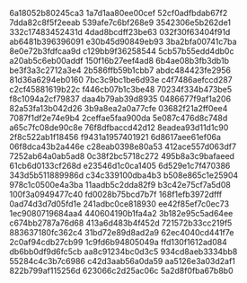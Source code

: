 6a18052b80245ca3
1a7d1aa80ee00cef
52cf0adfbdab67f2
7dda82c8f5f2eeab
539afe7c6bf268e9
3542306e5b262de1
332c17483452431d
4dad8bcdff23be63
032f30f63404f91d
ab6481b396396091
e30b45d90849eb93
3ba2bfa00741c7ba
8e0e72b3fdfcaa9d
c129bb9f36258544
5cb57b55edd4db0c
a20ab5c6eb00addf
150f16b27eef4ad8
6b4ae08b3fb3db1b
be3f3a3c2712a3e4
2b586ffb59b1cbb7
abdc484423fe2956
81d36a6294eb0160
7bc3c9bc1be6d93e
c4f7486aefccd287
c2cf45881619b22c
f446cb07b1c3be48
70234f334b473be5
f8c1094a2cf79837
daa4b79ab39d8935
0486677f9af1a206
82a53fa13b042d26
3b9a8ea2a0a77cfe
03682f21a2ff0ee4
7087f1df2e74e9b4
2ceffae5faa900da
5e087c476d8c748d
a65c7fc08de90c8e
76f8dfbaccd42d12
8eadea93d11d1c90
2f8c522ab1f18456
f9431a1957401921
6d8617aee61ef06a
06f8dca43b2a446e
c28eab0398e80a53
412ace557d063df7
7252ab64a0ab5ad8
0c38f2bc5718c272
495b8a3c9bafaeed
61cb6d0133cf268d
e23546d1c0ca1405
6d529e1c7f470386
343d5b511889986d
c34c339100dba4b3
b508e865c1e25904
978c1c0500e4a3ba
11aadb5c2dda82f9
b3c42e75cf7a5d08
100f3a0949477c40
fd0028b75bcd7b7f
168f1efb3972dfff
0ad74d3d7d05fd1e
241adbc0ce818930
ee42f85ef7c0ec73
1ec9080719684aa4
440604190b1fa4a2
3b182e95c5ad64ee
c674bb2787a76d68
413a6d483b4f452d
721572b33cc219f5
883637180fc362c4
31bd72e89d8ad2a9
62ec4040cd441f7e
2c0af94cdb27cb99
1c9fd6b94805049a
ffd130f1612ad084
db6bb0df9d6fc5cb
aa8c91234bc0d3c5
934cd8aeb3334bb8
55284c4c3b7c6986
c42d3aab56a0da59
aa5126e3a03d2af1
822b799af115256d
623066c2d25ac06c
5a2d8f0fba67b8b0
